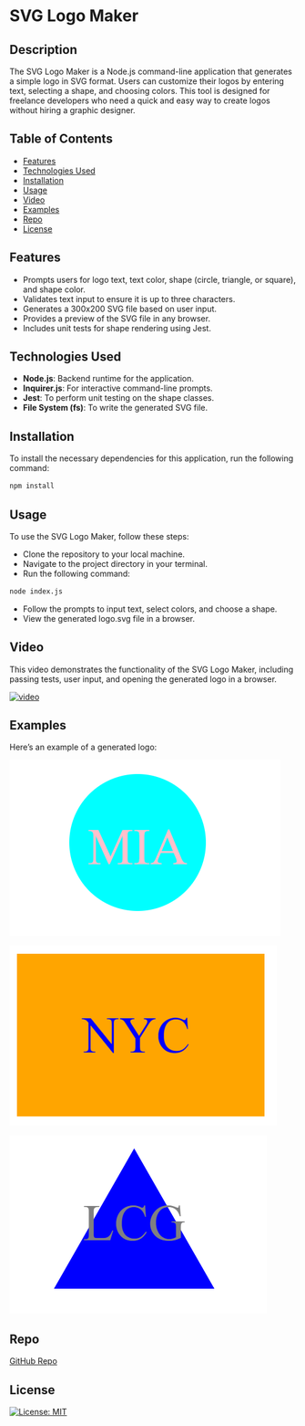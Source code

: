 # SVG Logo Maker

## Description

The SVG Logo Maker is a Node.js command-line application that generates a simple logo in SVG format. Users can customize their logos by entering text, selecting a shape, and choosing colors. This tool is designed for freelance developers who need a quick and easy way to create logos without hiring a graphic designer.

## Table of Contents

- [Features](#features)
- [Technologies Used](#technologies-used)
- [Installation](#installation)
- [Usage](#usage)
- [Video](#video)
- [Examples](#examples)
- [Repo](#repo)
- [License](#license)

## Features

- Prompts users for logo text, text color, shape (circle, triangle, or square), and shape color.
- Validates text input to ensure it is up to three characters.
- Generates a 300x200 SVG file based on user input.
- Provides a preview of the SVG file in any browser.
- Includes unit tests for shape rendering using Jest.

## Technologies Used

- **Node.js**: Backend runtime for the application.
- **Inquirer.js**: For interactive command-line prompts.
- **Jest**: To perform unit testing on the shape classes.
- **File System (fs)**: To write the generated SVG file.

## Installation

To install the necessary dependencies for this application, run the following command:

```bash
npm install
```

## Usage

To use the SVG Logo Maker, follow these steps:
- Clone the repository to your local machine.
- Navigate to the project directory in your terminal.
- Run the following command:

```bash
node index.js
```

- Follow the prompts to input text, select colors, and choose a shape.
- View the generated logo.svg file in a browser.

## Video

This video demonstrates the functionality of the SVG Logo Maker, including passing tests, user input, and opening the generated logo in a browser.

[![video](https://i.sstatic.net/Vp2cE.png)](https://drive.google.com/file/d/1LQ_EsPnv6r6_eNJ10OgIhzGERpJhs6WF/view)

## Examples

Here’s an example of a generated logo:

![circle](./img/CMIA.png)

![square](./img/SNYC.png)

![triangle](./img/TLCG.png)

## Repo

[GitHub Repo](https://github.com/briansotolago/README-Generator)

## License

[![License: MIT](https://img.shields.io/badge/License-MIT-yellow.svg)](https://opensource.org/licenses/MIT)